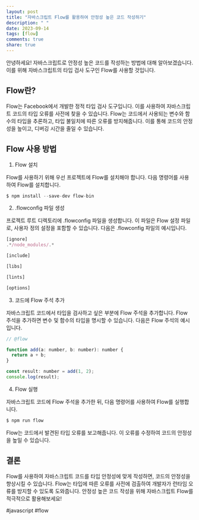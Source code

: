 ```yaml
---
layout: post
title: "자바스크립트 Flow를 활용하여 안정성 높은 코드 작성하기"
description: " "
date: 2023-09-14
tags: [flow]
comments: true
share: true
---
```


안녕하세요! 자바스크립트로 안정성 높은 코드를 작성하는 방법에 대해 알아보겠습니다. 이를 위해 자바스크립트의 타입 검사 도구인 Flow를 사용할 것입니다.

## Flow란?

Flow는 Facebook에서 개발한 정적 타입 검사 도구입니다. 이를 사용하여 자바스크립트 코드의 타입 오류를 사전에 찾을 수 있습니다. Flow는 코드에서 사용되는 변수와 함수의 타입을 추론하고, 타입 불일치에 따른 오류를 방지해줍니다. 이를 통해 코드의 안정성을 높이고, 디버깅 시간을 줄일 수 있습니다.

## Flow 사용 방법

1. Flow 설치

Flow를 사용하기 위해 우선 프로젝트에 Flow를 설치해야 합니다. 다음 명령어를 사용하여 Flow를 설치합니다.

```javascript
$ npm install --save-dev flow-bin
```

2. .flowconfig 파일 생성

프로젝트 루트 디렉토리에 .flowconfig 파일을 생성합니다. 이 파일은 Flow 설정 파일로, 사용자 정의 설정을 포함할 수 있습니다. 다음은 .flowconfig 파일의 예시입니다.

```javascript
[ignore]
.*/node_modules/.*

[include]

[libs]

[lints]

[options]
```

3. 코드에 Flow 주석 추가

자바스크립트 코드에서 타입을 검사하고 싶은 부분에 Flow 주석을 추가합니다. Flow 주석을 추가하면 변수 및 함수의 타입을 명시할 수 있습니다. 다음은 Flow 주석의 예시입니다.

```javascript
// @flow

function add(a: number, b: number): number {
  return a + b;
}

const result: number = add(1, 2);
console.log(result);
```

4. Flow 실행

자바스크립트 코드에 Flow 주석을 추가한 뒤, 다음 명령어를 사용하여 Flow를 실행합니다.

```javascript
$ npm run flow
```

Flow는 코드에서 발견된 타입 오류를 보고해줍니다. 이 오류를 수정하여 코드의 안정성을 높일 수 있습니다.

## 결론

Flow를 사용하여 자바스크립트 코드를 타입 안정성에 맞게 작성하면, 코드의 안정성을 향상시킬 수 있습니다. Flow는 타입에 따른 오류를 사전에 검출하여 개발자가 런타임 오류를 방지할 수 있도록 도와줍니다. 안정성 높은 코드 작성을 위해 자바스크립트 Flow를 적극적으로 활용해보세요!

#javascript #flow